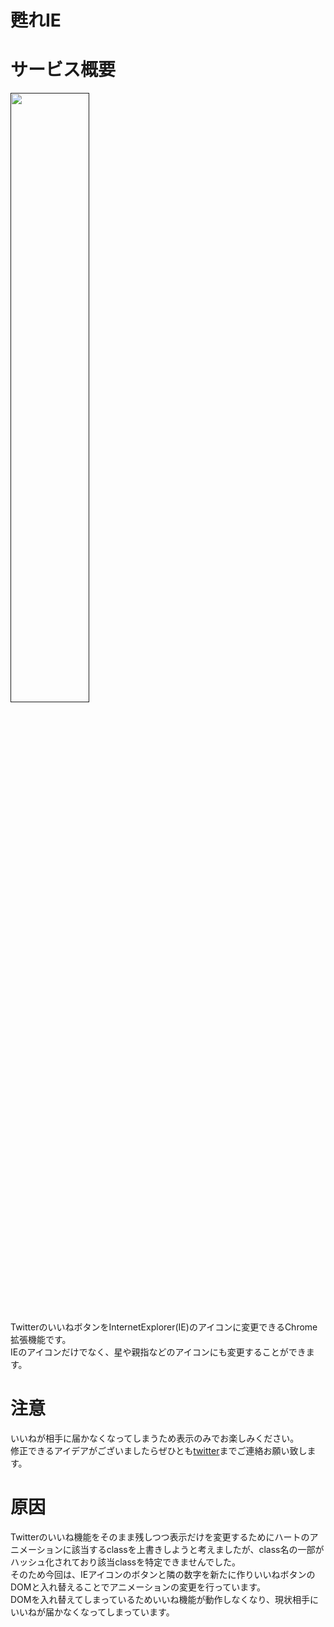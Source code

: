 # 甦れIE



# サービス概要

<a href="">
  <img width="50%" src="https://user-images.githubusercontent.com/72296262/156385768-09ada52c-d355-4377-b06f-48eb16b3cb24.gif" />
</a>


TwitterのいいねボタンをInternetExplorer(IE)のアイコンに変更できるChrome拡張機能です。  
IEのアイコンだけでなく、星や親指などのアイコンにも変更することができます。

# 注意

いいねが相手に届かなくなってしまうため表示のみでお楽しみください。  
修正できるアイデアがございましたらぜひとも[twitter](https://twitter.com/krpk1900_dev)までご連絡お願い致します。

# 原因

Twitterのいいね機能をそのまま残しつつ表示だけを変更するためにハートのアニメーションに該当するclassを上書きしようと考えましたが、class名の一部がハッシュ化されており該当classを特定できませんでした。  
そのため今回は、IEアイコンのボタンと隣の数字を新たに作りいいねボタンのDOMと入れ替えることでアニメーションの変更を行っています。  
DOMを入れ替えてしまっているためいいね機能が動作しなくなり、現状相手にいいねが届かなくなってしまっています。
